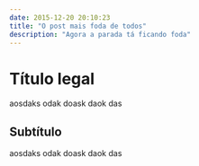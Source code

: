 ```yaml
---
date: 2015-12-20 20:10:23
title: "O post mais foda de todos"
description: "Agora a parada tá ficando foda"
---
```


# Título legal

aosdaks odak doask daok das

## Subtítulo

aosdaks odak doask daok das
